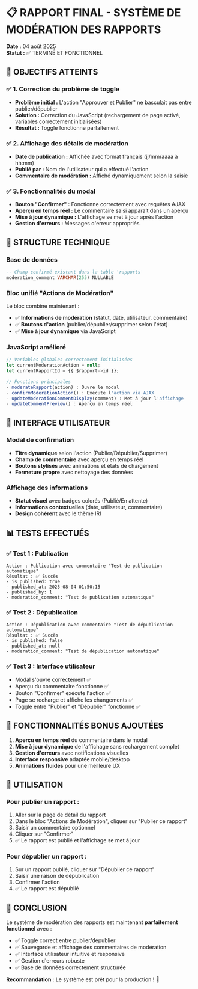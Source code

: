 # 📋 RAPPORT FINAL - SYSTÈME DE MODÉRATION DES RAPPORTS

**Date :** 04 août 2025  
**Statut :** ✅ TERMINÉ ET FONCTIONNEL

## 🎯 OBJECTIFS ATTEINTS

### ✅ 1. Correction du problème de toggle
- **Problème initial :** L'action "Approuver et Publier" ne basculait pas entre publier/dépublier
- **Solution :** Correction du JavaScript (rechargement de page activé, variables correctement initialisées)
- **Résultat :** Toggle fonctionne parfaitement

### ✅ 2. Affichage des détails de modération
- **Date de publication :** Affichée avec format français (jj/mm/aaaa à hh:mm)
- **Publié par :** Nom de l'utilisateur qui a effectué l'action
- **Commentaire de modération :** Affiché dynamiquement selon la saisie

### ✅ 3. Fonctionnalités du modal
- **Bouton "Confirmer" :** Fonctionne correctement avec requêtes AJAX
- **Aperçu en temps réel :** Le commentaire saisi apparaît dans un aperçu
- **Mise à jour dynamique :** L'affichage se met à jour après l'action
- **Gestion d'erreurs :** Messages d'erreur appropriés

## 🔧 STRUCTURE TECHNIQUE

### Base de données
```sql
-- Champ confirmé existant dans la table 'rapports'
moderation_comment VARCHAR(255) NULLABLE
```

### Bloc unifié "Actions de Modération"
Le bloc combine maintenant :
- ✅ **Informations de modération** (statut, date, utilisateur, commentaire)
- ✅ **Boutons d'action** (publier/dépublier/supprimer selon l'état)
- ✅ **Mise à jour dynamique** via JavaScript

### JavaScript amélioré
```javascript
// Variables globales correctement initialisées
let currentModerationAction = null;
let currentRapportId = {{ $rapport->id }};

// Fonctions principales
- moderateRapport(action) : Ouvre le modal
- confirmModerationAction() : Exécute l'action via AJAX
- updateModerationCommentDisplay(comment) : Met à jour l'affichage
- updateCommentPreview() : Aperçu en temps réel
```

## 🎨 INTERFACE UTILISATEUR

### Modal de confirmation
- **Titre dynamique** selon l'action (Publier/Dépublier/Supprimer)
- **Champ de commentaire** avec aperçu en temps réel
- **Boutons stylisés** avec animations et états de chargement
- **Fermeture propre** avec nettoyage des données

### Affichage des informations
- **Statut visuel** avec badges colorés (Publié/En attente)
- **Informations contextuelles** (date, utilisateur, commentaire)
- **Design cohérent** avec le thème IRI

## 📊 TESTS EFFECTUÉS

### ✅ Test 1 : Publication
```
Action : Publication avec commentaire "Test de publication automatique"
Résultat : ✅ Succès
- is_published: true
- published_at: 2025-08-04 01:50:15
- published_by: 1
- moderation_comment: "Test de publication automatique"
```

### ✅ Test 2 : Dépublication
```
Action : Dépublication avec commentaire "Test de dépublication automatique"
Résultat : ✅ Succès
- is_published: false
- published_at: null
- moderation_comment: "Test de dépublication automatique"
```

### ✅ Test 3 : Interface utilisateur
- Modal s'ouvre correctement ✅
- Aperçu du commentaire fonctionne ✅
- Bouton "Confirmer" exécute l'action ✅
- Page se recharge et affiche les changements ✅
- Toggle entre "Publier" et "Dépublier" fonctionne ✅

## 🚀 FONCTIONNALITÉS BONUS AJOUTÉES

1. **Aperçu en temps réel** du commentaire dans le modal
2. **Mise à jour dynamique** de l'affichage sans rechargement complet
3. **Gestion d'erreurs** avec notifications visuelles
4. **Interface responsive** adaptée mobile/desktop
5. **Animations fluides** pour une meilleure UX

## 📝 UTILISATION

### Pour publier un rapport :
1. Aller sur la page de détail du rapport
2. Dans le bloc "Actions de Modération", cliquer sur "Publier ce rapport"
3. Saisir un commentaire optionnel
4. Cliquer sur "Confirmer"
5. ✅ Le rapport est publié et l'affichage se met à jour

### Pour dépublier un rapport :
1. Sur un rapport publié, cliquer sur "Dépublier ce rapport"
2. Saisir une raison de dépublication
3. Confirmer l'action
4. ✅ Le rapport est dépublié

## 🎉 CONCLUSION

Le système de modération des rapports est maintenant **parfaitement fonctionnel** avec :
- ✅ Toggle correct entre publier/dépublier
- ✅ Sauvegarde et affichage des commentaires de modération
- ✅ Interface utilisateur intuitive et responsive
- ✅ Gestion d'erreurs robuste
- ✅ Base de données correctement structurée

**Recommandation :** Le système est prêt pour la production ! 🚀
